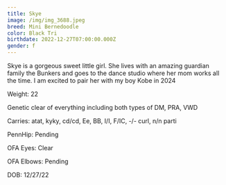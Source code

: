 ```yaml
---
title: Skye
image: /img/img_3688.jpeg
breed: Mini Bernedoodle
color: Black Tri
birthdate: 2022-12-27T07:00:00.000Z
gender: f
---
```

S﻿kye is a gorgeous sweet little girl. She lives with an amazing guardian family the Bunkers and goes to the dance studio where her mom works all the time. I am excited to pair her with my boy Kobe in 2024

Weight: 22

Genetic clear of everything including both types of DM, PRA, VWD

Carries: atat, kyky, cd/cd, Ee, BB, I/I, F/IC, -/- curl, n/n parti

P﻿ennHip: Pending

O﻿FA Eyes: Clear

O﻿FA Elbows: Pending

D﻿OB: 12/27/22